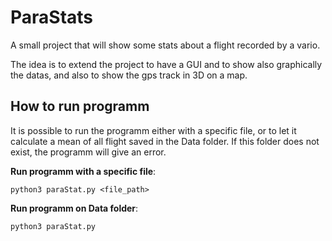# ParaStats

A small project that will show some stats about a flight recorded by a vario.

The idea is to extend the project to have a GUI and to show also graphically the datas, and also to show the gps track in 3D on a map.

## How to run programm

It is possible to run the programm either with a specific file, or to let it calculate a mean of all flight saved in the Data folder. If this folder does not exist, the programm will give an error.

**Run programm with a specific file**:

`python3 paraStat.py <file_path>`

**Run programm on Data folder**:

`python3 paraStat.py`
